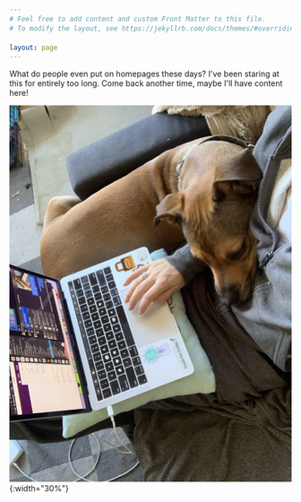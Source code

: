 ```yaml
---
# Feel free to add content and custom Front Matter to this file.
# To modify the layout, see https://jekyllrb.com/docs/themes/#overriding-theme-defaults

layout: page
---
```


What do people even put on homepages these days? I've been staring at this for entirely too long. Come back another time, maybe I'll have content here!

![finn-lap](static/finn-lap.jpg){:width="30%"}
